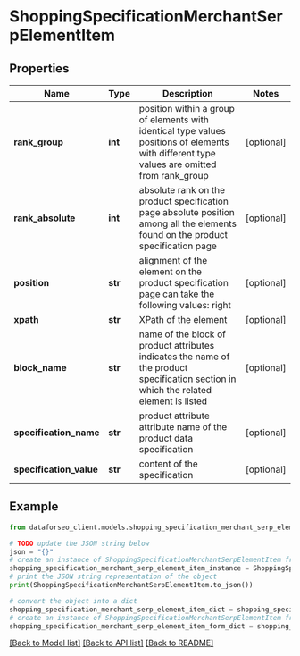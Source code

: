 # ShoppingSpecificationMerchantSerpElementItem


## Properties

Name | Type | Description | Notes
------------ | ------------- | ------------- | -------------
**rank_group** | **int** | position within a group of elements with identical type values positions of elements with different type values are omitted from rank_group | [optional] 
**rank_absolute** | **int** | absolute rank on the product specification page absolute position among all the elements found on the product specification page | [optional] 
**position** | **str** | alignment of the element on the product specification page can take the following values: right | [optional] 
**xpath** | **str** | XPath of the element | [optional] 
**block_name** | **str** | name of the block of product attributes indicates the name of the product specification section in which the related element is listed | [optional] 
**specification_name** | **str** | product attribute attribute name of the product data specification | [optional] 
**specification_value** | **str** | content of the specification | [optional] 

## Example

```python
from dataforseo_client.models.shopping_specification_merchant_serp_element_item import ShoppingSpecificationMerchantSerpElementItem

# TODO update the JSON string below
json = "{}"
# create an instance of ShoppingSpecificationMerchantSerpElementItem from a JSON string
shopping_specification_merchant_serp_element_item_instance = ShoppingSpecificationMerchantSerpElementItem.from_json(json)
# print the JSON string representation of the object
print(ShoppingSpecificationMerchantSerpElementItem.to_json())

# convert the object into a dict
shopping_specification_merchant_serp_element_item_dict = shopping_specification_merchant_serp_element_item_instance.to_dict()
# create an instance of ShoppingSpecificationMerchantSerpElementItem from a dict
shopping_specification_merchant_serp_element_item_form_dict = shopping_specification_merchant_serp_element_item.from_dict(shopping_specification_merchant_serp_element_item_dict)
```
[[Back to Model list]](../README.md#documentation-for-models) [[Back to API list]](../README.md#documentation-for-api-endpoints) [[Back to README]](../README.md)


